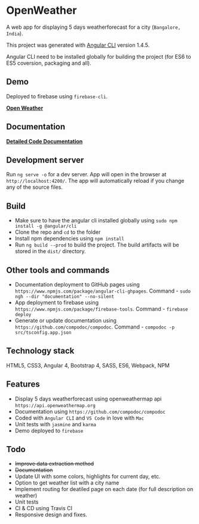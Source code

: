 # OpenWeather

A web app for displaying 5 days weatherforecast for a city (`Bangalore, India`).

This project was generated with [Angular CLI](https://github.com/angular/angular-cli) version 1.4.5.

Angular CLI need to be installed globally for building the project (for ES6 to ES5 coversion, packaging and all).

## Demo

Deployed to firebase using `firebase-cli`.

**[Open Weather](https://open-weather-ea834.firebaseapp.com)**

## Documentation

**[Detailed Code Documentation](https://anshad.github.io/open-weather/)**

## Development server

Run `ng serve -o` for a dev server. App will open in the browser at `http://localhost:4200/`. The app will automatically reload if you change any of the source files.

## Build

* Make sure to have the angular cli installed globally using `sudo npm install -g @angular/cli`
* Clone the repo and `cd` to the folder
* Install npm dependencies using `npm install`
* Run `ng build --prod` to build the project. The build artifacts will be stored in the `dist/` directory.

## Other tools and commands

* Documentation deployment to GitHub pages using `https://www.npmjs.com/package/angular-cli-ghpages`. Command - `sudo ngh --dir "documentation" --no-silent`
* App deployment to firebase using `https://www.npmjs.com/package/firebase-tools`. Command - `firebase deploy`
* Generate or update documentation using `https://github.com/compodoc/compodoc`. Command - `compodoc -p src/tsconfig.app.json`

## Technology stack

HTML5, CSS3, Angular 4, Bootstrap 4, SASS, ES6, Webpack, NPM

## Features

* Display 5 days weatherforecast using openweathermap api `https://api.openweathermap.org`
* Documentation using `https://github.com/compodoc/compodoc`
* Coded with `Angular CLI` and `VS Code` in love with `Mac`
* Unit tests with `jasmine` and `karma`
* Demo deployed to `firebase`

## Todo

* ~~Improve data extraction method~~
* ~~Documentation~~
* Update UI with some colors, highlights for current day, etc.
* Option to get weather list with a city name
* Implement routing for deatiled page on each date (for full description on weather)
* Unit tests
* CI & CD using Travis CI 
* Responsive design and fixes.
